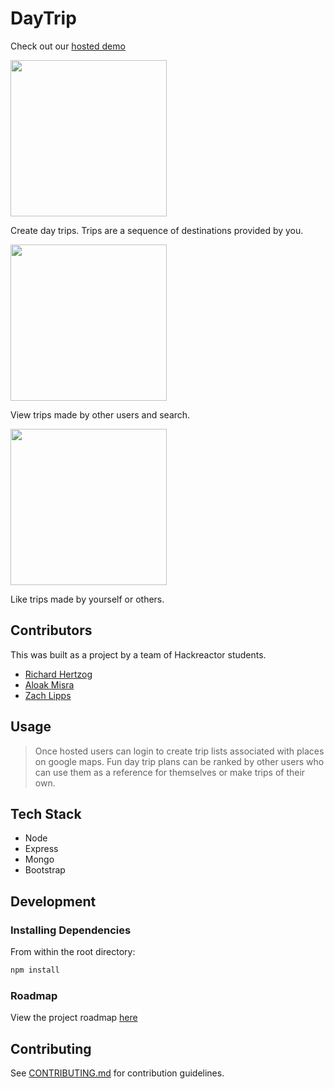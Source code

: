 # DayTrip

Check out our [hosted demo](http://daytrip.crabdance.com/)

<img src="https://cloud.githubusercontent.com/assets/119115/26288124/bc747638-3e3f-11e7-9bb6-666c0b591ec4.png" width="250">

Create day trips. Trips are a sequence of destinations provided by you.

<img src="https://cloud.githubusercontent.com/assets/119115/26288127/c0657cb0-3e3f-11e7-8402-fd8c6e78d410.png" width="250">

View trips made by other users and search.

<img src="https://cloud.githubusercontent.com/assets/119115/26288122/b6cf2c32-3e3f-11e7-8bad-cfa53d6b53fd.gif" width="250">

Like trips made by yourself or others.

## Contributors

This was built as a project by a team of Hackreactor students.

  - [Richard Hertzog](https://github.com/richardhertzog)
  - [Aloak Misra](https://github.com/Aloakm)
  - [Zach Lipps](https://github.com/zachlipps)

## Usage

> Once hosted users can login to create trip lists associated with places on google maps. Fun day trip plans can be ranked by other users who can use them as a reference for themselves or make trips of their own.

## Tech Stack

- Node
- Express
- Mongo
- Bootstrap

## Development

### Installing Dependencies

From within the root directory:

```sh
npm install
```

### Roadmap

View the project roadmap [here](https://github.com/daytrips/daytrip/issues)


## Contributing

See [CONTRIBUTING.md](CONTRIBUTING.md) for contribution guidelines.
